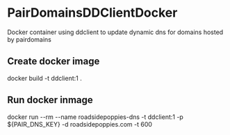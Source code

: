 # PairDomainsDDClientDocker
Docker container using ddclient to update dynamic dns for domains hosted by pairdomains

## Create docker image

docker build -t ddclient:1 .

## Run docker inmage

docker run --rm --name roadsidepoppies-dns  -t ddclient:1 -p ${PAIR_DNS_KEY} -d roadsidepoppies.com -t 600
